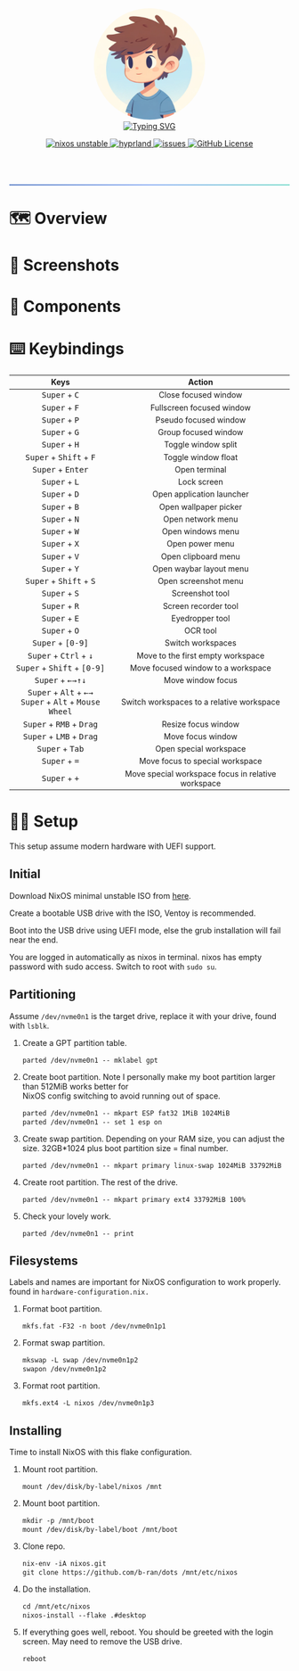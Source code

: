 <div style="text-align: center;">
    <img alt="Profiles Pictures" style="border-radius: 50%;" src="https://raw.githubusercontent.com/b-ran/dots/main/.assests/profile1.png" width="200" height="200">
</div>

<div style="text-align: center;">
    <a href="https://git.io/typing-svg"><img src="https://readme-typing-svg.demolab.com?font=Fira+Code&pause=1000&color=73DACA&center=true&vCenter=true&repeat=false&random=false&width=435&lines=%E2%9D%84%EF%B8%8F+Bran's+Dots+%E2%9D%84%EF%B8%8F" alt="Typing SVG"></a>
</div>


<p style="text-align: center;">
    <a href="https://nixos.org/">
        <img alt="nixos unstable" src="https://img.shields.io/badge/NixOS-unstable-informational.svg?style=flat&logo=nixos&logoColor=5178C4&colorA=1A1B26&colorB=7FBBE5">
    </a>
    <a href="https://hyprland.org/">
        <img alt="hyprland" src="https://img.shields.io/static/v1?label=Hyprland&message=latest&style=flat&logo=hyprland&colorA=24273A&colorB=8AADF4&logoColor=CAD3F5">
    </a>
    <a href="https://github.com/b-ran/dots/issues">
        <img alt="issues" src="https://img.shields.io/github/issues/b-ran/dots?&style=for-the-badge&style=flat&colorA=24273A&">
    </a>
    <a href="https://github.com/b-ran/dots/issues">
        <img alt="GitHub License" src="https://img.shields.io/github/license/b-ran/dots?&style=for-the-badge&style=flat&colorA=24273A&">
    </a>
</p>

<hr style="margin-top: 65px; border: 0; height: 2px; background: linear-gradient(to right, #5178C4, #8AADF4, #73DACA);">

# 🗺️ Overview

# 🌌 Screenshots

# 🩻 Components

# ⌨️ Keybindings

<div style="text-align: center;">

| Keys                                                                                                                         | Action                                             |
|------------------------------------------------------------------------------------------------------------------------------|----------------------------------------------------|
| <kbd>Super</kbd> + <kbd>C</kbd>                                                                                              | Close focused window                               |
| <kbd>Super</kbd> + <kbd>F</kbd>                                                                                              | Fullscreen focused window                          |
| <kbd>Super</kbd> + <kbd>P</kbd>                                                                                              | Pseudo focused window                              |
| <kbd>Super</kbd> + <kbd>G</kbd>                                                                                              | Group focused window                               |
| <kbd>Super</kbd> + <kbd>H</kbd>                                                                                              | Toggle window split                                |
| <kbd>Super</kbd> + <kbd>Shift</kbd> + <kbd>F</kbd>                                                                           | Toggle window float                                |
| <kbd>Super</kbd> + <kbd>Enter</kbd>                                                                                          | Open terminal                                      |
| <kbd>Super</kbd> + <kbd>L</kbd>                                                                                              | Lock screen                                        |
| <kbd>Super</kbd> + <kbd>D</kbd>                                                                                              | Open application launcher                          |
| <kbd>Super</kbd> + <kbd>B</kbd>                                                                                              | Open wallpaper picker                              |
| <kbd>Super</kbd> + <kbd>N</kbd>                                                                                              | Open network menu                                  |
| <kbd>Super</kbd> + <kbd>W</kbd>                                                                                              | Open windows menu                                  |
| <kbd>Super</kbd> + <kbd>X</kbd>                                                                                              | Open power menu                                    |
| <kbd>Super</kbd> + <kbd>V</kbd>                                                                                              | Open clipboard menu                                |
| <kbd>Super</kbd> + <kbd>Y</kbd>                                                                                              | Open waybar layout menu                            |
| <kbd>Super</kbd> + <kbd>Shift</kbd> + <kbd>S</kbd>                                                                           | Open screenshot menu                               |
| <kbd>Super</kbd> + <kbd>S</kbd>                                                                                              | Screenshot tool                                    |
| <kbd>Super</kbd> + <kbd>R</kbd>                                                                                              | Screen recorder tool                               |
| <kbd>Super</kbd> + <kbd>E</kbd>                                                                                              | Eyedropper tool                                    |
| <kbd>Super</kbd> + <kbd>O</kbd>                                                                                              | OCR tool                                           |
| <kbd>Super</kbd> + <kbd>[0-9]</kbd>                                                                                          | Switch workspaces                                  |
| <kbd>Super</kbd> + <kbd>Ctrl</kbd> + <kbd>↓</kbd>                                                                            | Move to the first empty workspace                  |
| <kbd>Super</kbd> + <kbd>Shift</kbd> + <kbd>[0-9]</kbd>                                                                       | Move focused window to a workspace                 |
| <kbd>Super</kbd> + <kbd>←</kbd><kbd>→</kbd><kbd>↑</kbd><kbd>↓</kbd>                                                          | Move window focus                                  |
| <kbd>Super</kbd> + <kbd>Alt</kbd> + <kbd>←</kbd><kbd>→</kbd><br/> <kbd>Super</kbd> + <kbd>Alt</kbd> + <kbd>Mouse Wheel</kbd> | Switch workspaces to a relative workspace          |
| <kbd>Super</kbd> + <kbd>RMB</kbd> + <kbd>Drag</kbd>                                                                          | Resize focus window                                |
| <kbd>Super</kbd> + <kbd>LMB</kbd> + <kbd>Drag</kbd>                                                                          | Move focus window                                  |
| <kbd>Super</kbd> + <kbd>Tab</kbd>                                                                                            | Open special workspace                             |
| <kbd>Super</kbd> + <kbd>=</kbd>                                                                                              | Move focus to special workspace                    |
| <kbd>Super</kbd> + <kbd>+</kbd>                                                                                              | Move special workspace focus in relative workspace |

</div>

# 🧑‍🔧 Setup

This setup assume modern hardware with UEFI support. 

## Initial

Download NixOS minimal unstable ISO from [here](https://releases.nixos.org/nixos/unstable).

Create a bootable USB drive with the ISO, Ventoy is recommended.

Boot into the USB drive using UEFI mode, else the grub installation will fail near the end.

You are logged in automatically as nixos in terminal. nixos has empty password with sudo access. 
Switch to root with `sudo su`.

## Partitioning

Assume `/dev/nvme0n1` is the target drive, replace it with your drive, found with `lsblk`.

1. Create a GPT partition table. 
    ```
    parted /dev/nvme0n1 -- mklabel gpt
    ```
2. Create boot partition. Note I personally make my boot partition larger than 512MiB works better for \
   NixOS config switching to avoid running out of space.
    ```
    parted /dev/nvme0n1 -- mkpart ESP fat32 1MiB 1024MiB
    parted /dev/nvme0n1 -- set 1 esp on
    ```
3. Create swap partition. Depending on your RAM size, you can adjust the size. 32GB*1024 plus boot partition size = final number.
    ```
    parted /dev/nvme0n1 -- mkpart primary linux-swap 1024MiB 33792MiB
    ```
4. Create root partition. The rest of the drive.
    ```
    parted /dev/nvme0n1 -- mkpart primary ext4 33792MiB 100%
    ```
5. Check your lovely work.
    ```
    parted /dev/nvme0n1 -- print
    ```

## Filesystems

Labels and names are important for NixOS configuration to work properly. found in `hardware-configuration.nix.`

1. Format boot partition.
    ```
    mkfs.fat -F32 -n boot /dev/nvme0n1p1
    ```

2. Format swap partition.
    ```
    mkswap -L swap /dev/nvme0n1p2
    swapon /dev/nvme0n1p2
    ```
3. Format root partition.
    ```
    mkfs.ext4 -L nixos /dev/nvme0n1p3
    ```

## Installing

Time to install NixOS with this flake configuration.

1. Mount root partition.
    ```
    mount /dev/disk/by-label/nixos /mnt
    ```
   
2. Mount boot partition.
    ```
    mkdir -p /mnt/boot
    mount /dev/disk/by-label/boot /mnt/boot
    ```

3. Clone repo.
    ```
    nix-env -iA nixos.git
    git clone https://github.com/b-ran/dots /mnt/etc/nixos
    ```
   
4. Do the installation.
    ```
    cd /mnt/etc/nixos
    nixos-install --flake .#desktop
    ```
   
5. If everything goes well, reboot. You should be greeted with the login screen. May need to remove the USB drive.
    ```
    reboot
    ```